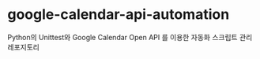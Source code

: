 # google-calendar-api-automation
Python의 Unittest와 Google Calendar Open API 를 이용한 자동화 스크립트 관리 레포지토리
